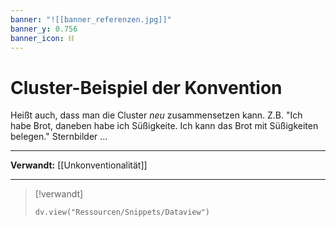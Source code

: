 ```yaml
---
banner: "![[banner_referenzen.jpg]]"
banner_y: 0.756
banner_icon: ⛓️
---
```


# Cluster-Beispiel der Konvention

Heißt auch, dass man die Cluster *neu* zusammensetzen kann. Z.B. "Ich habe Brot, daneben habe ich Süßigkeite. Ich kann das Brot mit Süßigkeiten belegen." Sternbilder ...

---

**Verwandt:** [[Unkonventionalität]]

---

> [!verwandt]
> ```dataviewjs
> dv.view("Ressourcen/Snippets/Dataview")
> ```